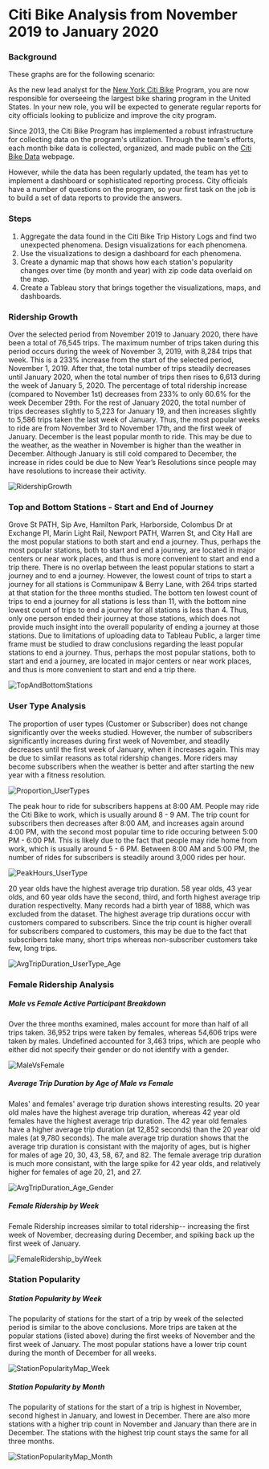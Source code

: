 # Citi Bike Analysis from November 2019 to January 2020

### Background

These graphs are for the following scenario:

As the new lead analyst for the [New York Citi Bike](https://en.wikipedia.org/wiki/Citi_Bike) Program, you are now responsible for overseeing the largest bike sharing program in the United States. In your new role, you will be expected to generate regular reports for city officials looking to publicize and improve the city program.

Since 2013, the Citi Bike Program has implemented a robust infrastructure for collecting data on the program's utilization. Through the team's efforts, each month bike data is collected, organized, and made public on the [Citi Bike Data](https://www.citibikenyc.com/system-data) webpage.

However, while the data has been regularly updated, the team has yet to implement a dashboard or sophisticated reporting process. City officials have a number of questions on the program, so your first task on the job is to build a set of data reports to provide the answers.

### Steps

1. Aggregate the data found in the Citi Bike Trip History Logs and find two unexpected phenomena. Design visualizations for each phenomena.
2. Use the visualizations to design a dashboard for each phenomena.
3. Create a dynamic map that shows how each station's popularity changes over time (by month and year) with zip code data overlaid on the map.
4. Create a Tableau story that brings together the visualizations, maps, and dashboards.

### **Ridership Growth**

Over the selected period from November 2019 to January 2020, there have been a total of 76,545 trips. The maximum number of trips taken during this period occurs during the week of November 3, 2019, with 8,284 trips that week. This is a 233% increase from the start of the selected period, November 1, 2019. After that, the total number of trips steadily decreases until January 2020, when the total number of trips then rises to 6,613 during the week of January 5, 2020. The percentage of total ridership increase (compared to November 1st) decreases from 233% to only 60.6% for the week December 29th. For the rest of January 2020, the total number of trips decreases slightly to 5,223 for January 19, and then increases slightly to 5,586 trips taken the last week of January. Thus, the most popular weeks to ride are from November 3rd to November 17th, and the first week of January. December is the least popular month to ride. This may be due to the weather, as the weather in November is higher than the weather in December. Although January is still cold compared to December, the increase in rides could be due to New Year’s Resolutions since people may have resolutions to increase their activity.

![RidershipGrowth](Images/RidershipGrowth.png)



### **Top and Bottom Stations - Start and End of Journey**

Grove St PATH, Sip Ave, Hamilton Park, Harborside, Colombus Dr at Exchange Pl, Marin Light Rail, Newport PATH, Warren St, and City Hall are the most popular stations to both start and end a journey. Thus, perhaps the most popular stations, both to start and end a journey, are located in major centers or near work places, and thus is more convenient to start and end a trip there. There is no overlap between the least popular stations to start a journey and to end a journey. However, the lowest count of trips to start a journey for all stations is Communipaw & Berry Lane, with 264 trips started at that station for the three months studied. The bottom ten lowest count of trips to end a journey for all stations is less than 11, with the bottom nine lowest count of trips to end a journey for all stations is less than 4. Thus, only one person ended their journey at those stations, which does not provide much insight into the overall popularity of ending a journey at those stations. Due to limitations of uploading data to Tableau Public, a larger time frame must be studied to draw conclusions regarding the least popular stations to end a journey. Thus, perhaps the most popular stations, both to start and end a journey, are located in major centers or near work places, and thus is more convenient to start and end a trip there.

![TopAndBottomStations](Images/TopAndBottomStations.png)



### **User Type Analysis**

The proportion of user types (Customer or Subscriber) does not change significantly over the weeks studied. However, the number of subscribers significantly increases during first week of November, and steadily decreases until the first week of January, when it increases again. This may be due to similar reasons as total ridership changes. More riders may become subscribers when the weather is better and after starting the new year with a fitness resolution. 

![Proportion_UserTypes](Images/Proportion_UserTypes.png)

The peak hour to ride for subscribers happens at 8:00 AM.  People may ride the Citi Bike to work, which is usually around 8 - 9 AM. The trip count for subscribers then decreases after 8:00 AM, and increases again around 4:00 PM, with the second most popular time to ride occuring between 5:00 PM - 6:00 PM. This is likely due to the fact that people may ride home from work, which is usually around 5 - 6 PM. Between 8:00 AM and 5:00 PM, the number of rides for subscribers is steadily around 3,000 rides per hour. 

![PeakHours_UserType](Images/PeakHours_UserType.png)

20 year olds have the highest average trip duration. 58 year olds, 43 year olds, and 60 year olds have the second, third, and forth highest average trip duration respectivelty. Many records had a birth year of 1888, which was excluded from the dataset. The highest average trip durations occur with customers compared to subscribers. Since the trip count is higher overall for subscribers compared to customers, this may be due to the fact that subscribers take many, short trips whereas non-subscriber customers take few, long trips.

![AvgTripDuration_UserType_Age](Images/AvgTripDuration_UserType_Age.png)



### **Female Ridership Analysis**

##### Male vs Female Active Participant Breakdown

Over the three months examined, males account for more than half of all trips taken. 36,952 trips were taken by females, whereas 54,606 trips were taken by males. Undefined accounted for 3,463 trips, which are people who either did not specify their gender or do not identify with a gender.

![MaleVsFemale](Images/MaleVsFemale.png)



##### Average Trip Duration by Age of Male vs Female

Males' and females' average trip duration shows interesting results. 20 year old males have the highest average trip duration, whereas 42 year old females have the highest average trip duration. The 42 year old females have a higher average trip duration (at 12,852 seconds) than the 20 year old males (at 9,780 seconds). The male average trip duration shows that the average trip duration is consistant with the majority of ages, but is higher for males of age 20, 30, 43, 58, 67, and 82. The female average trip duration is much more consistant, with the large spike for 42 year olds, and relatively higher for females of age 20, 21, and 27.

![AvgTripDuration_Age_Gender](Images/AvgTripDuration_Age_Gender.png)



##### Female Ridership by Week

Female Ridership increases similar to total ridership-- increasing the first week of November, decreasing during December, and spiking back up the first week of January.

![FemaleRidership_byWeek](Images/FemaleRidership_byWeek.png)



### **Station Popularity**

##### Station Popularity by Week

The popularity of stations for the start of a trip by week of the selected period is similar to the above conclusions. More trips are taken at the popular stations (listed above) during the first weeks of November and the first week of January. The most popular stations have a lower trip count during the month of December for all weeks.

![StationPopularityMap_Week](Images/StationPopularityMap_Week.png)



##### Station Popularity by Month

The popularity of stations for the start of a trip is highest in November, second highest in January, and lowest in December. There are also more stations with a higher trip count in November and January than there are in December. The stations with the highest trip count stays the same for all three months.

![StationPopularityMap_Month](Images/StationPopularityMap_Month.png)







